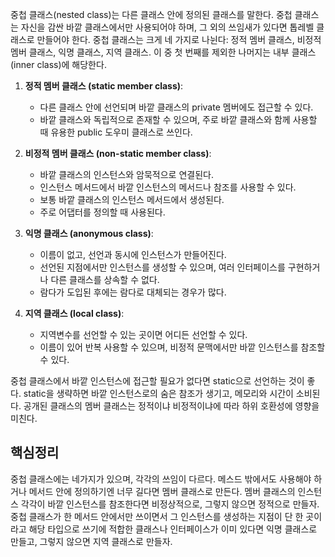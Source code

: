 중첩 클래스(nested class)는 다른 클래스 안에 정의된 클래스를 말한다. 
중첩 클래스는 자신을 감싼 바깥 클래스에서만 사용되어야 하며, 그 외의 쓰임새가 있다면 톱레벨 클래스로 만들어야 한다. 
중첩 클래스는 크게 네 가지로 나뉜다: 정적 멤버 클래스, 비정적 멤버 클래스, 익명 클래스, 지역 클래스.
이 중 첫 번째를 제외한 나머지는 내부 클래스(inner class)에 해당한다.

1. **정적 멤버 클래스 (static member class)**:
    - 다른 클래스 안에 선언되며 바깥 클래스의 private 멤버에도 접근할 수 있다.
    - 바깥 클래스와 독립적으로 존재할 수 있으며, 주로 바깥 클래스와 함께 사용할 때 유용한 public 도우미 클래스로 쓰인다.

2. **비정적 멤버 클래스 (non-static member class)**:
    - 바깥 클래스의 인스턴스와 암묵적으로 연결된다.
    - 인스턴스 메서드에서 바깥 인스턴스의 메서드나 참조를 사용할 수 있다.
    - 보통 바깥 클래스의 인스턴스 메서드에서 생성된다.
    - 주로 어댑터를 정의할 때 사용된다.

3. **익명 클래스 (anonymous class)**:
    - 이름이 없고, 선언과 동시에 인스턴스가 만들어진다.
    - 선언된 지점에서만 인스턴스를 생성할 수 있으며, 여러 인터페이스를 구현하거나 다른 클래스를 상속할 수 없다.
    - 람다가 도입된 후에는 람다로 대체되는 경우가 많다.

4. **지역 클래스 (local class)**:
    - 지역변수를 선언할 수 있는 곳이면 어디든 선언할 수 있다.
    - 이름이 있어 반복 사용할 수 있으며, 비정적 문맥에서만 바깥 인스턴스를 참조할 수 있다.

중첩 클래스에서 바깥 인스턴스에 접근할 필요가 없다면 static으로 선언하는 것이 좋다. 
static을 생략하면 바깥 인스턴스로의 숨은 참조가 생기고, 메모리와 시간이 소비된다. 
공개된 클래스의 멤버 클래스는 정적이냐 비정적이냐에 따라 하위 호환성에 영향을 미친다.

## 핵심정리
중첩 클래스에는 네가지가 있으며, 각각의 쓰임이 다르다. 메스드 밖에서도 사용해야 하거나 메서드 안에 정의하기엔 너무 길다면 멤버 클래스로 만든다.
멤버 클래스의 인스턴스 각각이 바깥 인스턴스를 참조한다면 비정상적으로, 그렇지 않으면 정적으로 만들자.
중첩 클래스가 한 메서드 안에서만 쓰이면서 그 인스턴스를 생성하는 지점이 단 한 곳이라고 해당 타입으로 쓰기에 적합한 클래스나 인터페이스가 이미 있다면 익명 클래스로 만들고, 그렇지 않으면 지역 클래스로 만들자.